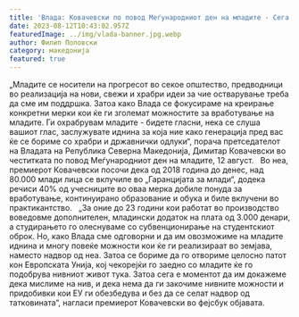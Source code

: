 ```yaml
---
title: 'Влада: Ковачевски по повод Меѓународниот ден на младите - Сега е време за храбри одлуки за европската иднина на младите - 12 АВГУСТ 2023'
date: 2023-08-12T10:43:02.957Z
featuredImage: ../img/vlada-banner.jpg.webp
author: Филип Поповски
category: македонија
featured: true
---
```

„Младите се носители на прогресот во секое општество, предводници во реализација на нови, свежи и храбри идеи за чие остварување треба да сме им поддршка. Затоа како Влада се фокусираме на креирање конкретни мерки кои ќе ги зголемат можностите за вработување на младите. Ги охрабрувам младите - бидете гласни, нека се слуша вашиот глас, заслужувате иднина за која ние како генерација пред вас ќе се бориме со храбри и државнички одлуки“, порача претседателот на Владата на Република Северна Македонија, Димитар Ковачевски во честитката по повод Меѓународниот ден на младите, 12 август.
 
Во неа, премиерот Ковачевски посочи дека од 2018 година до денес, над 80.000 млади лица се вклучиле во „Гаранцијата за млади“, додека речиси 40% од учесниците во оваа мерка добиле понуда за вработување, континуирано образование и обука и биле вклучени во практикантство.
 
„За оние до 23 години кои работат во производство воведовме дополнителен, младински додаток на плата од 3.000 денари, а студирањето го олеснуваме со субвенционирање на студентскиот оброк. Но, како Влада сме одговорни и да им овозможиме на младите иднина и многу повеќе можности кои ќе ги реализираат во земјава, наместо надвор од неа. Затоа се бориме да го отвориме целосно патот кон Европската Унија, кој чекорејќи го заедно со младите ќе го подобрува нивниот живот тука. Затоа сега е моментот да им докажеме дека мислиме на нив, и дека нема да ги закочиме нивните можности и придобивки кои ЕУ ги обезбедува и без да се селат надвор од татковината“, нагласи премиерот Ковачевски во фејсбук објавата.
